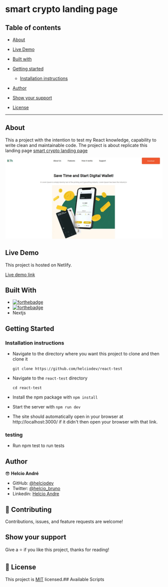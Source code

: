# smart crypto landing page

## Table of contents

- [About](#about)
- [Live Demo](#live-demo)
- [Built with](#built-with)
- [Getting started](#getting-started)

  - [Installation instructions](#installation-instructions)

- [Author](#author)
- [Show your support](#show-your-support)
- [License](#-license)

---

## About

This a project with the intention to test my React knowledge, capability to write clean and maintainable code.
The project is about replicate this landing page [smart crypto landing page](<https://www.figma.com/file/j5mc2Vl9LvAuHnK1q5ly4y/Smart-Crypto-Wallet-Landing-Page-UI-UX-Responsive-Design-(Community)?node-id=1%3A2>)

![Screenshot-main-page](assets/smart-crypto.jpeg)

## Live Demo

This project is hosted on Netlify.

[Live demo link](https://effulgent-twilight-1e4afe.netlify.app/)

## Built With

- [![forthebadge](https://forthebadge.com/images/badges/made-with-javascript.svg)](https://forthebadge.com)
- [![forthebadge](https://forthebadge.com/images/badges/uses-html.svg)](https://forthebadge.com)
- Nextjs

## Getting Started

### Installation instructions

- Navigate to the directory where you want this project to clone and then clone it

  ```
  git clone https://github.com/helciodev/react-test
  ```

- Navigate to the `react-test` directory

  ```
  cd react-test
  ```

- Install the npm package with `npm install`
- Start the server with `npm run dev`
- The site should automatically open in your browser at http://localhost:3000/ if it didn't then open your browser with that link.

### testing

- Run npm test to run tests

## Author

😎 **Helcio André**

- GitHub: [@helciodev](https://github.com/helciodev)
- Twitter: [@helcio_bruno](https://twitter.com/helcio_bruno)
- Linkedin: [Helcio Andre](https://www.linkedin.com/in/helcio-andre/)

## 🤝 Contributing

Contributions, issues, and feature requests are welcome!

## Show your support

Give a ⭐️ if you like this project, thanks for reading!

## 📝 License

This project is [MIT](./LICENSE) licensed.## Available Scripts
